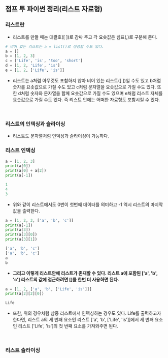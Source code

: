 ## 점프 투 파이썬 정리(리스트 자료형)

### 리스트란
- 리스트를 만들 때는 대괄호([ ])로 감싸 주고 각 요솟값은 쉼표(,)로 구분해 준다.

```python
# 비어 있는 리스트는 a = list()로 생성할 수도 있다.
a = []
b = [1, 2, 3]
c = ['Life', 'is', 'too', 'short']
d = [1, 2, 'Life', 'is']
e = [1, 2, ['Life', 'is']]
```

- 리스트는 a처럼 아무것도 포함하지 않아 비어 있는 리스트([ ])일 수도 있고 b처럼 숫자를 요솟값으로 가질 수도 있고 c처럼 문자열을 요솟값으로 가질 수도 있다. 또한 d처럼 숫자와 문자열을 함께 요솟값으로 가질 수도 있으며 e처럼 리스트 자체를 요솟값으로 가질 수도 있다. 즉 리스트 안에는 어떠한 자료형도 포함시킬 수 있다.

<br>

### 리스트의 인덱싱과 슬라이싱
- 리스트도 문자열처럼 인덱싱과 슬라이싱이 가능하다. 

### 리스트 인덱싱

```python
a = [1, 2, 3]
print(a[0])
print(a[0] + a[2])
print(a[-1])

1
4
3
```

- 위와 같이 리스트에서도 0번이 첫번째 데이터를 의미하고 -1 역시 리스트의 마지막 값을 출력한다.

```python
a = [1, 2, 3, ['a', 'b', 'c']]
print(a[-1])
print(a[3])
print(a[3][0])
print(a[3][1])

['a', 'b', 'c']
['a', 'b', 'c']
a
b
```

- **그리고 이렇게 리스트안에 리스트가 존재할 수 있다. 리스트 a에 포함된 ['a', 'b', 'c'] 리스트의 값에 접근하려면 []를 한번 더 사용하면 된다.**

```python
a = [1, 2, ['a', 'b', ['Life', 'is']]]
print(a[2][2][0])

Life
```

- 또한, 위의 경우처럼 삼중 리스트에서 인덱싱하는 경우도 있다. Life를 출력하고자 한다면, 리스트 a의 세 번째 요소인 리스트 ['a', 'b', ['Life', 'is']]에서 세 번째 요소인 리스트 ['Life', 'is']의 첫 번째 요소를 가져와주면 된다.

<br>

### 리스트 슬라이싱





